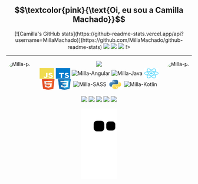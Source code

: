 ## $$\textcolor{pink}{\text{Oi, eu sou a Camilla Machado}}$$ 

<div align="center">
  [![Camilla's GitHub stats](https://github-readme-stats.vercel.app/api?username=MillaMachado)](https://github.com/MillaMachado/github-readme-stats)
<! <a href="https://github.com/MillaMachado">
  <img height="150em" src="https://github-readme-stats.vercel.app/api?username=MillaMachado&show_icons=true&theme=cobalt&include_all_commits=true&count_private=true"/>   <img height="150em" src="https://github-readme-stats.vercel.app/api/top-langs/?username=MillaMachado&layout=compact&langs_count=7&theme=cobalt"/>
  <img height="150em" src="[https://github-readme-stats.vercel.app/api/top-langs/?username=MillaMachado&layout=compact&langs_count=7&theme=cobalt](https://github-readme-streak-stats.herokuapp.com/?user=MillaMachado&theme=dark)"/></a> !>  <hr> </div>
  
 <div align="center"><a href="https://github.com/MillaMachado">
  <img align="left" alt="Milla-pic" height="150" style="border-radius:50px;" src="https://user-images.githubusercontent.com/1547002/183770258-a8451845-1fb4-47f4-a140-9f76253e62cb.png">
  <img height="150em" src="http://github-readme-streak-stats.herokuapp.com?user=MillaMachado&theme=cobalt&hide_border=true&locale=pt-br&date_format=j%20M%5B%20Y%5D"/>
  <img align="right" alt="Milla-pic" height="150" style="border-radius:50px;" src="https://user-images.githubusercontent.com/1547002/183770258-a8451845-1fb4-47f4-a140-9f76253e62cb.png">
  
  </a>
</div>

<div align="center" style="display: inline_block">
  <img align="center" alt="Milla-Js" height="30" width="40" src="https://raw.githubusercontent.com/devicons/devicon/master/icons/javascript/javascript-plain.svg">
  <img align="center" alt="Milla-Ts" height="30" width="40" src="https://raw.githubusercontent.com/devicons/devicon/master/icons/typescript/typescript-plain.svg">
  <img align="center" alt="Milla-Angular" height="30" width="40" src="https://cdn.jsdelivr.net/gh/devicons/devicon/icons/angularjs/angularjs-original.svg">
  <img align="center" alt="Milla-Java" height="30" width="40" src="https://cdn.jsdelivr.net/gh/devicons/devicon/icons/java/java-original.svg">
  <img align="center" alt="Milla-React" height="30" width="40" src="https://raw.githubusercontent.com/devicons/devicon/master/icons/react/react-original.svg">
  <img align="center" alt="Milla-HTML" height="30" width="40" src="https://raw.githubusercontent.com/devicons/devicon/master/icons/html5/html5-original.svg">
  <img align="center" alt="Milla-CSS" height="30" width="40" src="https://raw.githubusercontent.com/devicons/devicon/master/icons/css3/css3-original.svg">
  <img align="center" alt="Milla-SASS" height="30" width="40" src="https://cdn.jsdelivr.net/gh/devicons/devicon/icons/sass/sass-original.svg">
  <img align="center" alt="Milla-Python" height="30" width="40" src="https://raw.githubusercontent.com/devicons/devicon/master/icons/python/python-original.svg">
  <img align="center" alt="Milla-Kotlin" height="30" width="40" src="https://cdn.jsdelivr.net/gh/devicons/devicon/icons/kotlin/kotlin-original.svg">          
</div>
 <br>
 
<div align="center"> 
  <a href="https://www.youtube.com/channel/UCu3TvphIjQhOk8uCNWyVfFA" target="_blank"><img src="https://img.shields.io/badge/YouTube-FF0000?style=for-the-badge&logo=youtube&logoColor=white" target="_blank"></a>
  <a href="https://www.instagram.com/camillmachado/" target="_blank"><img src="https://img.shields.io/badge/-Instagram-%23E4405F?style=for-the-badge&logo=instagram&logoColor=white" target="_blank"></a>
 	<a href="https://www.twitch.tv/camilla_mac" target="_blank"><img src="https://img.shields.io/badge/Twitch-9146FF?style=for-the-badge&logo=twitch&logoColor=white" target="_blank"></a>
  <a href = "mailto:camillamac10@gmail.com"><img src="https://img.shields.io/badge/-Gmail-%23333?style=for-the-badge&logo=gmail&logoColor=white" target="_blank"></a>
  <a href="https://www.linkedin.com/in/camilla-machado-602b3b69/" target="_blank"><img src="https://img.shields.io/badge/-LinkedIn-%230077B5?style=for-the-badge&logo=linkedin&logoColor=white" target="_blank"></a> 

 ![Snake animation](https://github.com/MillaMachado/MillaMachado/blob/output/github-contribution-grid-snake.svg)
 
</div>
